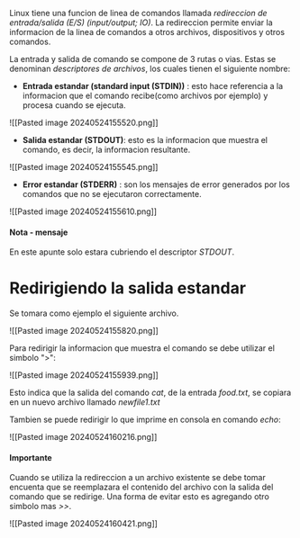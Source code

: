 Linux tiene una funcion de linea de comandos llamada *redireccion de entrada/salida (E/S) (input/output; IO)*. La redireccion permite enviar la informacion de la linea de comandos a otros archivos, dispositivos y otros comandos.

La entrada y salida de comando se compone de 3 rutas o vias. Estas se denominan *descriptores de archivos*, los cuales tienen el siguiente nombre:

- **Entrada estandar (standard input (STDIN))** : esto hace referencia a la informacion que el comando recibe(como archivos por ejemplo) y procesa cuando se ejecuta.

![[Pasted image 20240524155520.png]]

- **Salida estandar (STDOUT)**: esto es la informacion que muestra el comando, es decir, la informacion resultante.

![[Pasted image 20240524155545.png]]

- **Error estandar (STDERR)** : son los mensajes de error generados por los comandos que no se ejecutaron correctamente. 

![[Pasted image 20240524155610.png]]

#### Nota - mensaje
En este apunte solo estara cubriendo el descriptor *STDOUT*.

# Redirigiendo la salida estandar
Se tomara como ejemplo el siguiente archivo.

![[Pasted image 20240524155820.png]]

Para redirigir la informacion que muestra el comando se debe utilizar el simbolo ">":

![[Pasted image 20240524155939.png]]

Esto indica que la salida del comando *cat*, de la entrada *food.txt*, se copiara en un nuevo archivo llamado *newfile1.txt*

Tambien se puede redirigir lo que imprime en consola en comando *echo*:

![[Pasted image 20240524160216.png]]

#### Importante 
Cuando se utiliza la redireccion a un archivo existente se debe tomar encuenta que se reemplazara el contenido del archivo con la salida del comando que se redirige. Una forma de evitar esto es agregando otro simbolo mas *>>*.

![[Pasted image 20240524160421.png]]
